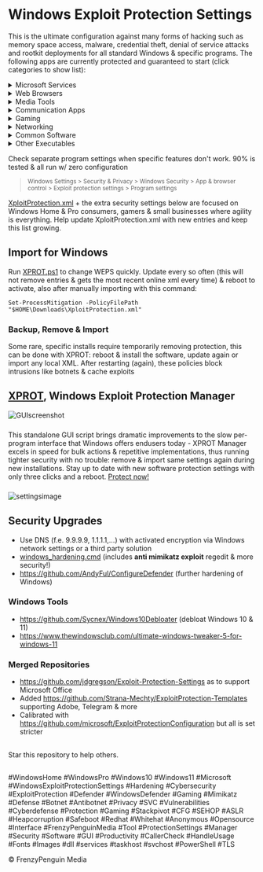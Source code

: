 # Windows Exploit Protection Settings

This is the ultimate configuration against many forms of hacking such as memory space access, malware, credential theft, denial of service attacks and rootkit deployments for all standard Windows & specific programs. The following apps are currently protected and guaranteed to start (click categories to show list):

<details>
<summary>  Microsoft Services </summary>
  
- Literally all (!) basic Windows programs from boot. Beyond recommendations
(took a few bluescreens >.<)
- OneDrive
- File Explorer
- Smartscreen
- Windows Settings
- Task Manager
- Windows Store
- search index
- SSH
- svchost
- smss
- csrss
- conhost
- dashost
- OOBEbroker
- WMI
- wininit
- winlogon
- WerFault
- lsalso & lsass
- and many more (everything on Windows 10 & 11)
</details>
<details>
<summary> Web Browsers </summary>
  
- Google Chrome (allowing extensions)
- Mozilla Firefox (fully functional with many protection settings)
- Internet Explorer (misclicks happen)
- Opera
- Safari
- Thorium
- Edge
- DuckDuckGo
- Brave
</details>
<details>
<summary> Media Tools </summary>
  
- Audacity
- butt audio streaming
- Virtual DJ
- Traktor
- Photoshop
- Groove Music
- Winamp
- foobar2000
- iTunes
- Windows Media Player
- NDIRecord
- StreamDeck
- Yamaha Steinberg USB
- vMix64
- BlackMagic Video
- VLC Media Player
</details>
<details>
<summary> Communication Apps </summary>

- Skype
- Lync
- Pidgin
- Telegram
- MS Outlook
- Thunderbird
- Windows Live Mail
- Google Talk
- Slack
- Whatsapp
- Armcord (a Discord client)
- Discord
</details>
<details>
<summary> Gaming </summary>

- Steam
- Ubisoft
- EA - Electronic Arts
- GOG Galaxy (edit version number in .XML file accordingly)
- EasyAntiCheat
- The Sims 4
- Cyberpunk 2077
- Firestorm viewer for Second Life
- Radegast
</details>
<details>
<summary> Networking </summary>

- [dnscrypt-proxy](https://github.com/DNSCrypt/dnscrypt-proxy)
- Tor
- WARP 1.1.1.1
- OpenVPN
- WireGuard
- VPN Unlimited
- Comodo Internet Security

</details>
<details>
<summary>  Common Software </summary>

- Acrobat Reader PDF
- cmd terminal
- Foxit PDF Reader
- Java
- MS Access
- MS Excel
- MS PowerPoint
- MS Word
- MS Wordpad
- MS Notepad
- Notepad++
- Obsidian
- OneNote
- PowerShell
- PowerShell ISE
- Sumatra PDF
- Visio
- WinZip
- 7Z
- ...
</details>
<details>
<summary> Other Executables </summary>

- Adobe (services)
- AMD (GPU driver)
- Citrix Workspace App
- Edge Webview2 (works for Citrix Workspace, DuckDuckGo, Edge...)
- Everything
- HP (drivers)
- Intel (drivers)
- KeePassXC & proxy
- Open SSL
- NVIDIA
- Qbittorrent
- Qt Web Engine
- Real Converter
- RealPlay
- Realtek Audio
- SwitchDefaultDeny(x64)
- SyncThing
- Thunderbolt
- WinRAR
- ...
</details>

Check separate program settings when specific features don't work. 90% is tested & all run w/ zero configuration
> <sup> Windows Settings > Security & Privacy > Windows Security > App & browser control > Exploit protection settings > Program settings </sup>


[XploitProtection.xml](https://github.com/neohiro/ExploitProtection/blob/M3T4P0D.3XPL01T/XploitProtection.xml) + the extra security settings below are focused on Windows Home & Pro consumers, gamers & small businesses where agility is everything. Help update XploitProtection.xml with new entries and keep this list growing.

## Import for Windows
Run [XPROT.ps1](https://github.com/neohiro/ExploitProtection/blob/M3T4P0D.3XPL01T/media/XPROT.ps1) to change WEPS quickly. Update every so often (this will not remove entries & gets the most recent online xml every time) & reboot to activate, also after manually importing with this command:

`Set-ProcessMitigation -PolicyFilePath "$HOME\Downloads\XploitProtection.xml"`

### Backup, Remove & Import
Some rare, specific installs require temporarily removing protection, this can be done with XPROT: reboot & install the software, update again or import any local XML. After restarting (again), these policies block intrusions like botnets & cache exploits

## [XPROT](https://github.com/neohiro/ExploitProtection/blob/M3T4P0D.3XPL01T/media/XPROT.ps1), Windows Exploit Protection Manager
![GUIscreenshot](https://github.com/neohiro/ExploitProtection/blob/M3T4P0D.3XPL01T/media/XProtGUIscreenshot.png)
###
This standalone GUI script brings dramatic improvements to the slow per-program interface that Windows offers endusers today - XPROT Manager excels in speed for bulk actions & repetitive implementations, thus running tighter security with no trouble: remove & import same settings again during new installations. Stay up to date with new software protection settings with only three clicks and a reboot. [Protect now!](https://github.com/neohiro/ExploitProtection/blob/M3T4P0D.3XPL01T/media/XPROT.ps1)
###
![settingsimage](https://github.com/neohiro/ExploitProtection/blob/M3T4P0D.3XPL01T/media/WindowsSettings.jpg)

## Security Upgrades
  - Use DNS (f.e. 9.9.9.9, 1.1.1.1,...) with activated encryption via Windows network settings or a third party solution
  - [windows_hardening.cmd](https://gist.github.com/neohiro/da3dc76dcf77c67878f02fd71ac17358) (includes **anti mimikatz exploit** regedit & more security!)
  - https://github.com/AndyFul/ConfigureDefender (further hardening of Windows)

### Windows Tools
  - https://github.com/Sycnex/Windows10Debloater (debloat Windows 10 & 11)
  - https://www.thewindowsclub.com/ultimate-windows-tweaker-5-for-windows-11

### Merged Repositories
- https://github.com/jdgregson/Exploit-Protection-Settings as to support Microsoft Office
- Added https://github.com/Strana-Mechty/ExploitProtection-Templates supporting Adobe, Telegram & more
- Calibrated with https://github.com/microsoft/ExploitProtectionConfiguration but all is set stricter
##
Star this repository to help others.
##
#WindowsHome #WindowsPro #Windows10 #Windows11 #Microsoft #WindowsExploitProtectionSettings #Hardening #Cybersecurity #ExploitProtection #Defender #WindowsDefender #Gaming #Mimikatz #Defense #Botnet #Antibotnet #Privacy #SVC #Vulnerabilities #Cyberdefense #Protection #Gaming #Stackpivot #CFG #SEHOP #ASLR #Heapcorruption #Safeboot #Redhat #Whitehat #Anonymous #Opensource #Interface #FrenzyPenguinMedia #Tool #ProtectionSettings #Manager #Security #Software #GUI #Productivity #CallerCheck #HandleUsage #Fonts #Images #dll #services #taskhost #svchost #PowerShell #TLS

© FrenzyPenguin Media
